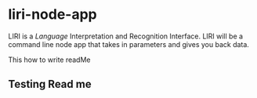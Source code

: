 # liri-node-app
LIRI is a _Language_ Interpretation and Recognition Interface. LIRI will be a command line node app that takes in parameters and gives you back data.

This how to write readMe
<h2> Testing Read me</h2>
